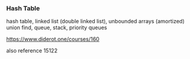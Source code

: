 ### Hash Table


hash table, linked list (double linked list), unbounded arrays (amortized)
union find, queue, stack, priority queues

https://www.diderot.one/courses/160 

also reference 15122
